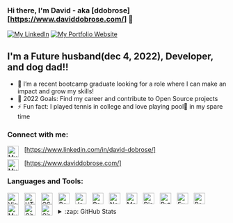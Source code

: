 ### Hi there, I'm David - aka [ddobrose][https://www.daviddobrose.com/] 👋

[![My LinkedIn](https://img.shields.io/badge/LinkedIn-0077B5?style=for-the-badge&logo=linkedin&logoColor=white)](https://www.linkedin.com/in/david-dobrose/)
[![My Portfolio Website](https://img.shields.io/website?label=daviddobrose.com&style=for-the-badge&url=https%3A%2F%2Fdaviddobrose.com)](https://www.daviddobrose.com/)


## I'm a Future husband(dec 4, 2022), Developer, and dog dad!!

- 🌱 I’m a recent bootcamp graduate looking for a role where I can make an impact and grow my skills!
- 🥅 2022 Goals: Find my career and contribute to Open Source projects
- ⚡ Fun fact: I played tennis in college and love playing  pool:8ball: in my spare time

### Connect with me:

<img align="left" alt="My LinkedIn" width="26px" src="https://cdn.jsdelivr.net/gh/devicons/devicon/icons/linkedin/linkedin-original.svg" style="padding-right:10px;" />[https://www.linkedin.com/in/david-dobrose/]
&nbsp;&nbsp;

<img align="left" alt="My portfolio" width="26px" src="https://cdn.jsdelivr.net/gh/devicons/devicon/icons/chrome/chrome-original.svg" style="padding-right:10px;" />[https://www.daviddobrose.com/]
&nbsp;&nbsp;

### Languages and Tools:

<img align="left" alt="Visual Studio Code" width="26px" src="https://cdn.jsdelivr.net/gh/devicons/devicon/icons/vscode/vscode-original.svg" style="padding-right:10px;" />
<img align="left" alt="HTML5" width="26px" src="https://cdn.jsdelivr.net/gh/devicons/devicon/icons/html5/html5-original.svg" style="padding-right:10px;" />
<img align="left" alt="CSS3" width="26px" src="https://cdn.jsdelivr.net/gh/devicons/devicon/icons/css3/css3-original.svg" style="padding-right:10px;" />
<img align="left" alt="BootStrap" width="26px" src="https://cdn.jsdelivr.net/gh/devicons/devicon/icons/bootstrap/bootstrap-original.svg" style="padding-right:10px;" />
<img align="left" alt="JavaScript" width="26px" src="https://cdn.jsdelivr.net/gh/devicons/devicon/icons/javascript/javascript-original.svg" style="padding-right:10px;" />
<img align="left" alt="React" width="26px" src="https://cdn.jsdelivr.net/gh/devicons/devicon/icons/react/react-original.svg" style="padding-right:10px;" />
<img align="left" alt="Node.js" width="26px" src="https://cdn.jsdelivr.net/gh/devicons/devicon/icons/nodejs/nodejs-original.svg" style="padding-right:10px;" />
<img align="left" alt="MongoDB" width="26px" src="https://cdn.jsdelivr.net/gh/devicons/devicon/icons/mongodb/mongodb-original.svg" style="padding-right:10px;" />
<img align="left" alt="Django" width="26px" src="https://cdn.jsdelivr.net/gh/devicons/devicon/icons/django/django-plain.svg" style="padding-right:10px;" />
<img align="left" alt="Python" width="26px" src="https://cdn.jsdelivr.net/gh/devicons/devicon/icons/python/python-original.svg" style="padding-right:10px;" />
<img align="left" alt="Express" width="26px" src="https://cdn.jsdelivr.net/gh/devicons/devicon/icons/express/express-original.svg" style="padding-right:10px;" />
<img align="left" alt="PostgreSQL" width="26px" src="https://cdn.jsdelivr.net/gh/devicons/devicon/icons/postgresql/postgresql-original.svg" style="padding-right:10px;" />
<img align="left" alt="MySQL" width="26px" src="https://cdn.jsdelivr.net/gh/devicons/devicon/icons/mysql/mysql-original.svg" style="padding-right:10px;" />
<img align="left" alt="Git" width="26px" src="https://cdn.jsdelivr.net/gh/devicons/devicon/icons/git/git-original.svg" style="padding-right:10px;" />
<img align="left" alt="GitHub" width="26px" src="https://user-images.githubusercontent.com/3369400/139447912-e0f43f33-6d9f-45f8-be46-2df5bbc91289.png" style="padding-right:10px;" />


<br />
<br />

<details>
  <summary>:zap: GitHub Stats</summary>

  <img align="left" alt="ddobrose GitHub Stats" src="https://github-readme-stats.vercel.app/api?username=ddobrose&show_icons=true&hide_border=false&title_color=ff652f&icon_color=FFE400&bg_color=09131B&text_color=ffffff&border_color=0c1a25" />

</details>
